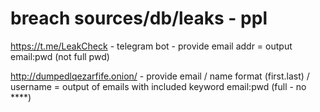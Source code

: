 # breach sources/db/leaks - ppl 

https://t.me/LeakCheck - telegram bot - provide email addr = output email:pwd (not full pwd)

http://dumpedlqezarfife.onion/ - provide email / name format (first.last) / username = output of emails with included keyword 
email:pwd (full - no ****) 
